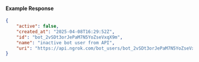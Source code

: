 <!-- Code generated for API Clients. DO NOT EDIT. -->

#### Example Response

```json
{
	"active": false,
	"created_at": "2025-04-08T16:29:52Z",
	"id": "bot_2vSDt3orJePaM7N5YoZseVxqX9m",
	"name": "inactive bot user from API",
	"uri": "https://api.ngrok.com/bot_users/bot_2vSDt3orJePaM7N5YoZseVxqX9m"
}
```
